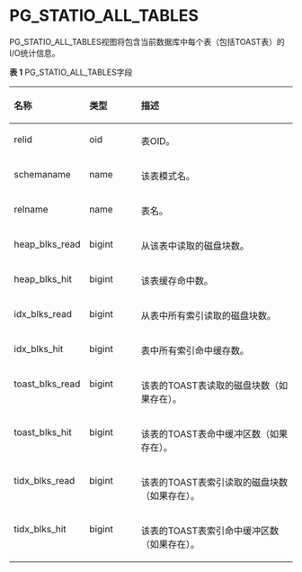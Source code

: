 # PG\_STATIO\_ALL\_TABLES<a name="ZH-CN_TOPIC_0242385986"></a>

PG\_STATIO\_ALL\_TABLES视图将包含当前数据库中每个表（包括TOAST表）的I/O统计信息。

**表 1**  PG\_STATIO\_ALL\_TABLES字段

<a name="zh-cn_topic_0237122459_zh-cn_topic_0059778203_t77142dd7ba094796ba21bbf39642846f"></a>
<table><thead align="left"><tr id="zh-cn_topic_0237122459_zh-cn_topic_0059778203_r4775d389fd7948ff9c97b1cb8281c162"><th class="cellrowborder" valign="top" width="25.85%" id="mcps1.2.4.1.1"><p id="zh-cn_topic_0237122459_zh-cn_topic_0059778203_a6e6f7f26366f4545b60e87d4216e1602"><a name="zh-cn_topic_0237122459_zh-cn_topic_0059778203_a6e6f7f26366f4545b60e87d4216e1602"></a><a name="zh-cn_topic_0237122459_zh-cn_topic_0059778203_a6e6f7f26366f4545b60e87d4216e1602"></a>名称</p>
</th>
<th class="cellrowborder" valign="top" width="18.33%" id="mcps1.2.4.1.2"><p id="zh-cn_topic_0237122459_zh-cn_topic_0059778203_ad7d41bf83c284c2ba93ac8ac65786274"><a name="zh-cn_topic_0237122459_zh-cn_topic_0059778203_ad7d41bf83c284c2ba93ac8ac65786274"></a><a name="zh-cn_topic_0237122459_zh-cn_topic_0059778203_ad7d41bf83c284c2ba93ac8ac65786274"></a>类型</p>
</th>
<th class="cellrowborder" valign="top" width="55.82%" id="mcps1.2.4.1.3"><p id="zh-cn_topic_0237122459_zh-cn_topic_0059778203_ad3871754487148dea241020676fa5fc5"><a name="zh-cn_topic_0237122459_zh-cn_topic_0059778203_ad3871754487148dea241020676fa5fc5"></a><a name="zh-cn_topic_0237122459_zh-cn_topic_0059778203_ad3871754487148dea241020676fa5fc5"></a>描述</p>
</th>
</tr>
</thead>
<tbody><tr id="zh-cn_topic_0237122459_zh-cn_topic_0059778203_r3439b4ddd48c4d6098a642b70ebfcfaf"><td class="cellrowborder" valign="top" width="25.85%" headers="mcps1.2.4.1.1 "><p id="zh-cn_topic_0237122459_zh-cn_topic_0059778203_ad3e2726ea09d48d98339fdd6a4f41de2"><a name="zh-cn_topic_0237122459_zh-cn_topic_0059778203_ad3e2726ea09d48d98339fdd6a4f41de2"></a><a name="zh-cn_topic_0237122459_zh-cn_topic_0059778203_ad3e2726ea09d48d98339fdd6a4f41de2"></a>relid</p>
</td>
<td class="cellrowborder" valign="top" width="18.33%" headers="mcps1.2.4.1.2 "><p id="zh-cn_topic_0237122459_zh-cn_topic_0059778203_a0fa7bc1047dd4e69a3a9eaacacc99e49"><a name="zh-cn_topic_0237122459_zh-cn_topic_0059778203_a0fa7bc1047dd4e69a3a9eaacacc99e49"></a><a name="zh-cn_topic_0237122459_zh-cn_topic_0059778203_a0fa7bc1047dd4e69a3a9eaacacc99e49"></a>oid</p>
</td>
<td class="cellrowborder" valign="top" width="55.82%" headers="mcps1.2.4.1.3 "><p id="zh-cn_topic_0237122459_zh-cn_topic_0059778203_ac935b8d95349425682ccba4fa45369d8"><a name="zh-cn_topic_0237122459_zh-cn_topic_0059778203_ac935b8d95349425682ccba4fa45369d8"></a><a name="zh-cn_topic_0237122459_zh-cn_topic_0059778203_ac935b8d95349425682ccba4fa45369d8"></a>表OID。</p>
</td>
</tr>
<tr id="zh-cn_topic_0237122459_zh-cn_topic_0059778203_r3d47e3d2560344e4be28ad2968ed0ee3"><td class="cellrowborder" valign="top" width="25.85%" headers="mcps1.2.4.1.1 "><p id="zh-cn_topic_0237122459_zh-cn_topic_0059778203_ae9ef2c6a86aa459db7617006ef8c9d7f"><a name="zh-cn_topic_0237122459_zh-cn_topic_0059778203_ae9ef2c6a86aa459db7617006ef8c9d7f"></a><a name="zh-cn_topic_0237122459_zh-cn_topic_0059778203_ae9ef2c6a86aa459db7617006ef8c9d7f"></a>schemaname</p>
</td>
<td class="cellrowborder" valign="top" width="18.33%" headers="mcps1.2.4.1.2 "><p id="zh-cn_topic_0237122459_zh-cn_topic_0059778203_a1a34ba49eb52471f824452acc3608f3e"><a name="zh-cn_topic_0237122459_zh-cn_topic_0059778203_a1a34ba49eb52471f824452acc3608f3e"></a><a name="zh-cn_topic_0237122459_zh-cn_topic_0059778203_a1a34ba49eb52471f824452acc3608f3e"></a>name</p>
</td>
<td class="cellrowborder" valign="top" width="55.82%" headers="mcps1.2.4.1.3 "><p id="zh-cn_topic_0237122459_zh-cn_topic_0059778203_a038d9833b3ac4699986b3853594f3a44"><a name="zh-cn_topic_0237122459_zh-cn_topic_0059778203_a038d9833b3ac4699986b3853594f3a44"></a><a name="zh-cn_topic_0237122459_zh-cn_topic_0059778203_a038d9833b3ac4699986b3853594f3a44"></a>该表模式名。</p>
</td>
</tr>
<tr id="zh-cn_topic_0237122459_zh-cn_topic_0059778203_r271e421a8f9f4d6e81aa19cc1b62d311"><td class="cellrowborder" valign="top" width="25.85%" headers="mcps1.2.4.1.1 "><p id="zh-cn_topic_0237122459_zh-cn_topic_0059778203_a30a9ff3923534b00893117a0463e8eae"><a name="zh-cn_topic_0237122459_zh-cn_topic_0059778203_a30a9ff3923534b00893117a0463e8eae"></a><a name="zh-cn_topic_0237122459_zh-cn_topic_0059778203_a30a9ff3923534b00893117a0463e8eae"></a>relname</p>
</td>
<td class="cellrowborder" valign="top" width="18.33%" headers="mcps1.2.4.1.2 "><p id="zh-cn_topic_0237122459_zh-cn_topic_0059778203_a4f8ac6bfbb7f448d92f7f3c7f090dea7"><a name="zh-cn_topic_0237122459_zh-cn_topic_0059778203_a4f8ac6bfbb7f448d92f7f3c7f090dea7"></a><a name="zh-cn_topic_0237122459_zh-cn_topic_0059778203_a4f8ac6bfbb7f448d92f7f3c7f090dea7"></a>name</p>
</td>
<td class="cellrowborder" valign="top" width="55.82%" headers="mcps1.2.4.1.3 "><p id="zh-cn_topic_0237122459_zh-cn_topic_0059778203_a6af7442f22844ef2b59216837917dc10"><a name="zh-cn_topic_0237122459_zh-cn_topic_0059778203_a6af7442f22844ef2b59216837917dc10"></a><a name="zh-cn_topic_0237122459_zh-cn_topic_0059778203_a6af7442f22844ef2b59216837917dc10"></a>表名。</p>
</td>
</tr>
<tr id="zh-cn_topic_0237122459_zh-cn_topic_0059778203_rbf06324329214c73843cffccd1ba95d4"><td class="cellrowborder" valign="top" width="25.85%" headers="mcps1.2.4.1.1 "><p id="zh-cn_topic_0237122459_zh-cn_topic_0059778203_aedbde10e857443458c40ad019b0cbe95"><a name="zh-cn_topic_0237122459_zh-cn_topic_0059778203_aedbde10e857443458c40ad019b0cbe95"></a><a name="zh-cn_topic_0237122459_zh-cn_topic_0059778203_aedbde10e857443458c40ad019b0cbe95"></a>heap_blks_read</p>
</td>
<td class="cellrowborder" valign="top" width="18.33%" headers="mcps1.2.4.1.2 "><p id="zh-cn_topic_0237122459_zh-cn_topic_0059778203_ae66ca1dbdc2f49e49cd97976666c1e40"><a name="zh-cn_topic_0237122459_zh-cn_topic_0059778203_ae66ca1dbdc2f49e49cd97976666c1e40"></a><a name="zh-cn_topic_0237122459_zh-cn_topic_0059778203_ae66ca1dbdc2f49e49cd97976666c1e40"></a>bigint</p>
</td>
<td class="cellrowborder" valign="top" width="55.82%" headers="mcps1.2.4.1.3 "><p id="zh-cn_topic_0237122459_zh-cn_topic_0059778203_a79c5b20b06cd4d15a420d493bf036332"><a name="zh-cn_topic_0237122459_zh-cn_topic_0059778203_a79c5b20b06cd4d15a420d493bf036332"></a><a name="zh-cn_topic_0237122459_zh-cn_topic_0059778203_a79c5b20b06cd4d15a420d493bf036332"></a>从该表中读取的磁盘块数。</p>
</td>
</tr>
<tr id="zh-cn_topic_0237122459_zh-cn_topic_0059778203_rc2a81e02496c4e90bf65578a849c0a47"><td class="cellrowborder" valign="top" width="25.85%" headers="mcps1.2.4.1.1 "><p id="zh-cn_topic_0237122459_zh-cn_topic_0059778203_a70cd6a874d93492f869c0afb4ea4f008"><a name="zh-cn_topic_0237122459_zh-cn_topic_0059778203_a70cd6a874d93492f869c0afb4ea4f008"></a><a name="zh-cn_topic_0237122459_zh-cn_topic_0059778203_a70cd6a874d93492f869c0afb4ea4f008"></a>heap_blks_hit</p>
</td>
<td class="cellrowborder" valign="top" width="18.33%" headers="mcps1.2.4.1.2 "><p id="zh-cn_topic_0237122459_zh-cn_topic_0059778203_a715dfd39322b43429bbc94f7dd962367"><a name="zh-cn_topic_0237122459_zh-cn_topic_0059778203_a715dfd39322b43429bbc94f7dd962367"></a><a name="zh-cn_topic_0237122459_zh-cn_topic_0059778203_a715dfd39322b43429bbc94f7dd962367"></a>bigint</p>
</td>
<td class="cellrowborder" valign="top" width="55.82%" headers="mcps1.2.4.1.3 "><p id="zh-cn_topic_0237122459_zh-cn_topic_0059778203_a2cd01e1f3da44d9b870f8c5874f7da4e"><a name="zh-cn_topic_0237122459_zh-cn_topic_0059778203_a2cd01e1f3da44d9b870f8c5874f7da4e"></a><a name="zh-cn_topic_0237122459_zh-cn_topic_0059778203_a2cd01e1f3da44d9b870f8c5874f7da4e"></a>该表缓存命中数。</p>
</td>
</tr>
<tr id="zh-cn_topic_0237122459_zh-cn_topic_0059778203_ra34e2bff12274203bcc5900356706703"><td class="cellrowborder" valign="top" width="25.85%" headers="mcps1.2.4.1.1 "><p id="zh-cn_topic_0237122459_zh-cn_topic_0059778203_aab95ca3f87e44b018bf0cf708830f731"><a name="zh-cn_topic_0237122459_zh-cn_topic_0059778203_aab95ca3f87e44b018bf0cf708830f731"></a><a name="zh-cn_topic_0237122459_zh-cn_topic_0059778203_aab95ca3f87e44b018bf0cf708830f731"></a>idx_blks_read</p>
</td>
<td class="cellrowborder" valign="top" width="18.33%" headers="mcps1.2.4.1.2 "><p id="zh-cn_topic_0237122459_zh-cn_topic_0059778203_a46eab030473b45bab1d1af4df476b3a1"><a name="zh-cn_topic_0237122459_zh-cn_topic_0059778203_a46eab030473b45bab1d1af4df476b3a1"></a><a name="zh-cn_topic_0237122459_zh-cn_topic_0059778203_a46eab030473b45bab1d1af4df476b3a1"></a>bigint</p>
</td>
<td class="cellrowborder" valign="top" width="55.82%" headers="mcps1.2.4.1.3 "><p id="zh-cn_topic_0237122459_zh-cn_topic_0059778203_a5ccbf7cdb9e14c6aa5bda23a5d0c00b4"><a name="zh-cn_topic_0237122459_zh-cn_topic_0059778203_a5ccbf7cdb9e14c6aa5bda23a5d0c00b4"></a><a name="zh-cn_topic_0237122459_zh-cn_topic_0059778203_a5ccbf7cdb9e14c6aa5bda23a5d0c00b4"></a>从表中所有索引读取的磁盘块数。</p>
</td>
</tr>
<tr id="zh-cn_topic_0237122459_zh-cn_topic_0059778203_r8015508c6f7f40c2bbfdcccdfc9e6cf0"><td class="cellrowborder" valign="top" width="25.85%" headers="mcps1.2.4.1.1 "><p id="zh-cn_topic_0237122459_zh-cn_topic_0059778203_a19a9ac17358c4e0f9c1cd8b34c8d51ce"><a name="zh-cn_topic_0237122459_zh-cn_topic_0059778203_a19a9ac17358c4e0f9c1cd8b34c8d51ce"></a><a name="zh-cn_topic_0237122459_zh-cn_topic_0059778203_a19a9ac17358c4e0f9c1cd8b34c8d51ce"></a>idx_blks_hit</p>
</td>
<td class="cellrowborder" valign="top" width="18.33%" headers="mcps1.2.4.1.2 "><p id="zh-cn_topic_0237122459_zh-cn_topic_0059778203_ac025ee09b4eb4e8880d3f6df5c84c293"><a name="zh-cn_topic_0237122459_zh-cn_topic_0059778203_ac025ee09b4eb4e8880d3f6df5c84c293"></a><a name="zh-cn_topic_0237122459_zh-cn_topic_0059778203_ac025ee09b4eb4e8880d3f6df5c84c293"></a>bigint</p>
</td>
<td class="cellrowborder" valign="top" width="55.82%" headers="mcps1.2.4.1.3 "><p id="zh-cn_topic_0237122459_zh-cn_topic_0059778203_ad12934a86b2048ffa1a355db8e0719f7"><a name="zh-cn_topic_0237122459_zh-cn_topic_0059778203_ad12934a86b2048ffa1a355db8e0719f7"></a><a name="zh-cn_topic_0237122459_zh-cn_topic_0059778203_ad12934a86b2048ffa1a355db8e0719f7"></a>表中所有索引命中缓存数。</p>
</td>
</tr>
<tr id="zh-cn_topic_0237122459_zh-cn_topic_0059778203_r0d98613e6988429188e6d1c6e7e5b987"><td class="cellrowborder" valign="top" width="25.85%" headers="mcps1.2.4.1.1 "><p id="zh-cn_topic_0237122459_zh-cn_topic_0059778203_aa53cd5469ca1433f8deea2820f3719b4"><a name="zh-cn_topic_0237122459_zh-cn_topic_0059778203_aa53cd5469ca1433f8deea2820f3719b4"></a><a name="zh-cn_topic_0237122459_zh-cn_topic_0059778203_aa53cd5469ca1433f8deea2820f3719b4"></a>toast_blks_read</p>
</td>
<td class="cellrowborder" valign="top" width="18.33%" headers="mcps1.2.4.1.2 "><p id="zh-cn_topic_0237122459_zh-cn_topic_0059778203_aeda6e6651fda4c2ab820f1612a9e16a7"><a name="zh-cn_topic_0237122459_zh-cn_topic_0059778203_aeda6e6651fda4c2ab820f1612a9e16a7"></a><a name="zh-cn_topic_0237122459_zh-cn_topic_0059778203_aeda6e6651fda4c2ab820f1612a9e16a7"></a>bigint</p>
</td>
<td class="cellrowborder" valign="top" width="55.82%" headers="mcps1.2.4.1.3 "><p id="zh-cn_topic_0237122459_zh-cn_topic_0059778203_a7f246986bf3f46ff987aa231569dbc73"><a name="zh-cn_topic_0237122459_zh-cn_topic_0059778203_a7f246986bf3f46ff987aa231569dbc73"></a><a name="zh-cn_topic_0237122459_zh-cn_topic_0059778203_a7f246986bf3f46ff987aa231569dbc73"></a>该表的TOAST表读取的磁盘块数（如果存在）。</p>
</td>
</tr>
<tr id="zh-cn_topic_0237122459_zh-cn_topic_0059778203_r8a162cb218af460c9c1ce57d0484a87e"><td class="cellrowborder" valign="top" width="25.85%" headers="mcps1.2.4.1.1 "><p id="zh-cn_topic_0237122459_zh-cn_topic_0059778203_a3468ddf01d40439cbbc58fa423d9e4a6"><a name="zh-cn_topic_0237122459_zh-cn_topic_0059778203_a3468ddf01d40439cbbc58fa423d9e4a6"></a><a name="zh-cn_topic_0237122459_zh-cn_topic_0059778203_a3468ddf01d40439cbbc58fa423d9e4a6"></a>toast_blks_hit</p>
</td>
<td class="cellrowborder" valign="top" width="18.33%" headers="mcps1.2.4.1.2 "><p id="zh-cn_topic_0237122459_zh-cn_topic_0059778203_a40304754e8114b01a594ef0972a26138"><a name="zh-cn_topic_0237122459_zh-cn_topic_0059778203_a40304754e8114b01a594ef0972a26138"></a><a name="zh-cn_topic_0237122459_zh-cn_topic_0059778203_a40304754e8114b01a594ef0972a26138"></a>bigint</p>
</td>
<td class="cellrowborder" valign="top" width="55.82%" headers="mcps1.2.4.1.3 "><p id="zh-cn_topic_0237122459_zh-cn_topic_0059778203_aa11824b6f64f4862bdc2185af37fbd68"><a name="zh-cn_topic_0237122459_zh-cn_topic_0059778203_aa11824b6f64f4862bdc2185af37fbd68"></a><a name="zh-cn_topic_0237122459_zh-cn_topic_0059778203_aa11824b6f64f4862bdc2185af37fbd68"></a>该表的TOAST表命中缓冲区数（如果存在）。</p>
</td>
</tr>
<tr id="zh-cn_topic_0237122459_zh-cn_topic_0059778203_ra8169bdf3d884a0993eed1813dad5880"><td class="cellrowborder" valign="top" width="25.85%" headers="mcps1.2.4.1.1 "><p id="zh-cn_topic_0237122459_zh-cn_topic_0059778203_a90b296e602a0479dbcc782579171e992"><a name="zh-cn_topic_0237122459_zh-cn_topic_0059778203_a90b296e602a0479dbcc782579171e992"></a><a name="zh-cn_topic_0237122459_zh-cn_topic_0059778203_a90b296e602a0479dbcc782579171e992"></a>tidx_blks_read</p>
</td>
<td class="cellrowborder" valign="top" width="18.33%" headers="mcps1.2.4.1.2 "><p id="zh-cn_topic_0237122459_zh-cn_topic_0059778203_af1c8477d2f8f46778d61a7c5cd399168"><a name="zh-cn_topic_0237122459_zh-cn_topic_0059778203_af1c8477d2f8f46778d61a7c5cd399168"></a><a name="zh-cn_topic_0237122459_zh-cn_topic_0059778203_af1c8477d2f8f46778d61a7c5cd399168"></a>bigint</p>
</td>
<td class="cellrowborder" valign="top" width="55.82%" headers="mcps1.2.4.1.3 "><p id="zh-cn_topic_0237122459_zh-cn_topic_0059778203_a636e6939b0b04fec87106da9c211cac7"><a name="zh-cn_topic_0237122459_zh-cn_topic_0059778203_a636e6939b0b04fec87106da9c211cac7"></a><a name="zh-cn_topic_0237122459_zh-cn_topic_0059778203_a636e6939b0b04fec87106da9c211cac7"></a>该表的TOAST表索引读取的磁盘块数（如果存在）。</p>
</td>
</tr>
<tr id="zh-cn_topic_0237122459_zh-cn_topic_0059778203_ra165e6b5d2f24acdbb416b88bb9053a5"><td class="cellrowborder" valign="top" width="25.85%" headers="mcps1.2.4.1.1 "><p id="zh-cn_topic_0237122459_zh-cn_topic_0059778203_a70e39525e9064018bd4ce83b5ac4736c"><a name="zh-cn_topic_0237122459_zh-cn_topic_0059778203_a70e39525e9064018bd4ce83b5ac4736c"></a><a name="zh-cn_topic_0237122459_zh-cn_topic_0059778203_a70e39525e9064018bd4ce83b5ac4736c"></a>tidx_blks_hit</p>
</td>
<td class="cellrowborder" valign="top" width="18.33%" headers="mcps1.2.4.1.2 "><p id="zh-cn_topic_0237122459_zh-cn_topic_0059778203_ad48c9d7fe57645729c5ce63838a2adf2"><a name="zh-cn_topic_0237122459_zh-cn_topic_0059778203_ad48c9d7fe57645729c5ce63838a2adf2"></a><a name="zh-cn_topic_0237122459_zh-cn_topic_0059778203_ad48c9d7fe57645729c5ce63838a2adf2"></a>bigint</p>
</td>
<td class="cellrowborder" valign="top" width="55.82%" headers="mcps1.2.4.1.3 "><p id="zh-cn_topic_0237122459_zh-cn_topic_0059778203_ae3623ec1063b499f8befe4b8a8e2ef0a"><a name="zh-cn_topic_0237122459_zh-cn_topic_0059778203_ae3623ec1063b499f8befe4b8a8e2ef0a"></a><a name="zh-cn_topic_0237122459_zh-cn_topic_0059778203_ae3623ec1063b499f8befe4b8a8e2ef0a"></a>该表的TOAST表索引命中缓冲区数（如果存在）。</p>
</td>
</tr>
</tbody>
</table>

